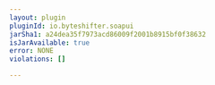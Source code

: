 ```yaml
---
layout: plugin
pluginId: io.byteshifter.soapui
jarSha1: a24dea35f7973acd86009f2001b8915bf0f38632
isJarAvailable: true
error: NONE
violations: []

---
```

